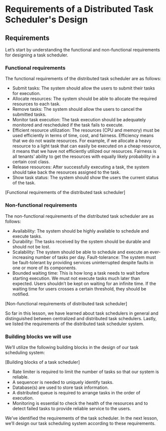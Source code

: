 # Requirements of a Distributed Task Scheduler's Design
## Requirements
Let’s start by understanding the functional and non-functional requirements for designing a task scheduler.

### Functional requirements
The functional requirements of the distributed task scheduler are as follows:

- Submit tasks: The system should allow the users to submit their tasks for execution.
- Allocate resources: The system should be able to allocate the required resources to each task.
- Remove tasks: The system should allow the users to cancel the submitted tasks.
- Monitor task execution: The task execution should be adequately monitored and rescheduled if the task fails to execute.
- Efficient resource utilization: The resources (CPU and memory) must be used efficiently in terms of time, cost, and fairness. Efficiency means that we do not waste resources. For example, if we allocate a heavy resource to a light task that can easily be executed on a cheap resource, it means that we have not efficiently utilized our resources. Fairness is all tenants’ ability to get the resources with equally likely probability in a certain cost class.
- Release resources: After successfully executing a task, the system should take back the resources assigned to the task.
- Show task status: The system should show the users the current status of the task.

[Functional requirements of the distributed task scheduler]

### Non-functional requirements
The non-functional requirements of the distributed task scheduler are as follows:

- Availability: The system should be highly available to schedule and execute tasks.
- Durability: The tasks received by the system should be durable and should not be lost.
- Scalability: The system should be able to schedule and execute an ever-increasing number of tasks per day. Fault-tolerance: The system must be fault-tolerant by providing services uninterrupted despite faults in one or more of its components.
- Bounded waiting time: This is how long a task needs to wait before starting execution. We must not execute tasks much later than expected. Users shouldn’t be kept on waiting for an infinite time. If the waiting time for users crosses a certain threshold, they should be notified.

[Non-functional requirements of distributed task scheduler]

So far in this lesson, we have learned about task schedulers in general and distinguished between centralized and distributed task schedulers. Lastly, we listed the requirements of the distributed task scheduler system.

### Building blocks we will use
We’ll utilize the following building blocks in the design of our task scheduling system:

[Building blocks of a task scheduler]

- Rate limiter is required to limit the number of tasks so that our system is reliable.
- A sequencer is needed to uniquely identify tasks.
- Database(s) are used to store task information.
- A distributed queue is required to arrange tasks in the order of execution.
- Monitoring is essential to check the health of the resources and to detect failed tasks to provide reliable service to the users.

We’ve identified the requirements of the task scheduler. In the next lesson, we’ll design our task scheduling system according to these requirements.

